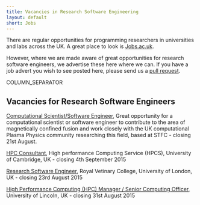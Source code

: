 ```yaml
---
title: Vacancies in Research Software Engineering
layout: default
short: Jobs
---
```


There are regular opportunities for programming researchers in universities and labs across the UK.
A great place to look is [Jobs.ac.uk](http://www.jobs.ac.uk/).

However, where we are made aware of great opportunities for research software engineers, we advertise these here where we can. If you have a job advert you wish to see posted here, please send us a [pull request](https://github.com/UKRSE/UKRSE.github.io).

COLUMN_SEPARATOR

Vacancies for Research Software Engineers
-----------------------

<!---
*There are no vacancies that we know of at present. Please let us know if you have one.*
-->
[Computational Scientist/Software Engineer](http://www.topcareer.jobs/Vacancy/irc197753_5558.aspx), Great opportunity for a computational scientist or software engineer to contribute to the area of magnetically confined fusion and work closely with the UK computational Plasma Physics community researching this field, based at STFC - closing 21st August.

[HPC Consultant](http://www.jobs.cam.ac.uk/job/6759/), High performance Computing Service (HPCS), University of Cambridge, UK - closing 4th September 2015

[Research Software Engineer](http://jobs.rvc.ac.uk/Vacancy.aspx?ref=CBS-0104-15), Royal Vetinary College, University of London, UK - closing 23rd August 2015

[High Performance Computing (HPC) Manager / Senior Computing Officer](https://jobs.lincoln.ac.uk/vacancy.aspx?ref=COS198), University of Lincoln, UK - closing 31st August 2015
